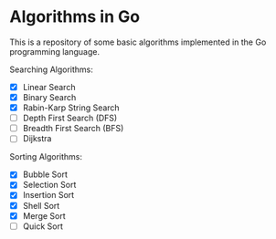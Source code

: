 # Algorithms in Go

This is a repository of some basic algorithms implemented in the Go programming language.

Searching Algorithms:
- [x] Linear Search
- [x] Binary Search
- [x] Rabin-Karp String Search
- [ ] Depth First Search (DFS)
- [ ] Breadth First Search (BFS)
- [ ] Dijkstra 

Sorting Algorithms:
- [x] Bubble Sort
- [x] Selection Sort
- [x] Insertion Sort
- [x] Shell Sort
- [x] Merge Sort
- [ ] Quick Sort
